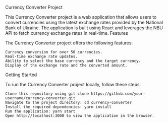 Currency Converter Project

This Currency Converter project is a web application that allows users to convert currencies using the latest exchange rates provided by the National Bank of Ukraine. The application is built using React and leverages the NBU API to fetch currency exchange rates in real-time.
Features

The Currency Converter project offers the following features:

    Currency conversion for over 50 currencies.
    Real-time exchange rate updates.
    Ability to select the base currency and the target currency.
    Display of the exchange rate and the converted amount.

Getting Started

To run the Currency Converter project locally, follow these steps:

    Clone this repository using git clone https://github.com/your-username/currency-converter.git
    Navigate to the project directory: cd currency-converter
    Install the required dependencies: yarn install
    Run the application: yarn start
    Open http://localhost:3000 to view the application in the browser.

